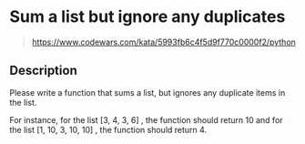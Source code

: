 # Sum a list but ignore any duplicates

> https://www.codewars.com/kata/5993fb6c4f5d9f770c0000f2/python

## Description

Please write a function that sums a list, but ignores any duplicate items in the list.

For instance, for the list [3, 4, 3, 6] , the function should return 10 and for the list [1, 10, 3, 10, 10] , the function should return 4.
